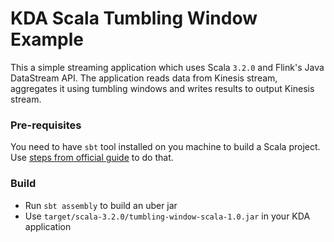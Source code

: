 # KDA Scala Tumbling Window Example
This a simple streaming application which uses Scala `3.2.0` and Flink's Java DataStream API.
The application reads data from Kinesis stream, aggregates it using tumbling windows and writes results to output Kinesis stream.

### Pre-requisites
You need to have `sbt` tool installed on you machine to build a Scala project. Use [steps from official guide](https://www.scala-sbt.org/download.html) to do that.

### Build
- Run `sbt assembly` to build an uber jar 
- Use `target/scala-3.2.0/tumbling-window-scala-1.0.jar` in your KDA application